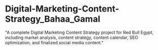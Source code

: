 # Digital-Marketing-Content-Strategy_Bahaa_Gamal
"A complete Digital Marketing Content Strategy project for Red Bull Egypt, including market analysis, content strategy, content calendar, SEO optimization, and finalized social media content."
